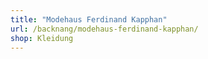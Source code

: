 ```yaml
---
title: "Modehaus Ferdinand Kapphan"
url: /backnang/modehaus-ferdinand-kapphan/
shop: Kleidung
---
```


